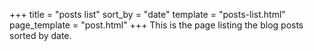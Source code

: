 +++
title = "posts list"
sort_by = "date"
template = "posts-list.html"
page_template = "post.html"
+++
This is the page listing the blog posts sorted by date.
